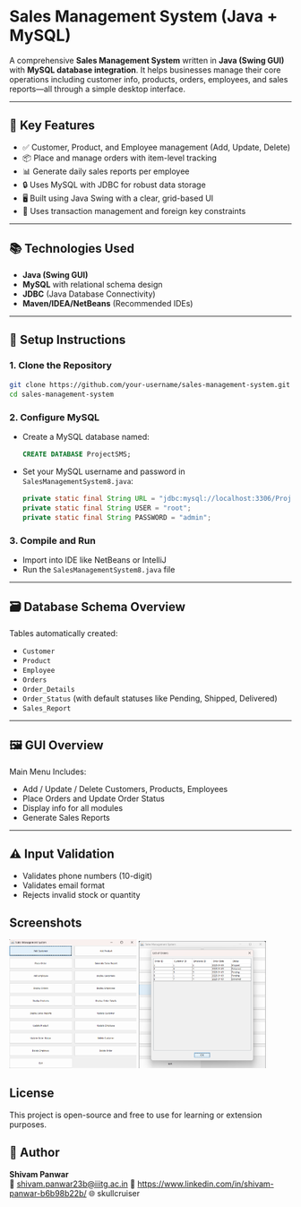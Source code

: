 # Sales Management System (Java + MySQL)

A comprehensive **Sales Management System** written in **Java (Swing GUI)** with **MySQL database integration**. It helps businesses manage their core operations including customer info, products, orders, employees, and sales reports—all through a simple desktop interface.

---

## 🧰 Key Features

- ✅ Customer, Product, and Employee management (Add, Update, Delete)
- 📦 Place and manage orders with item-level tracking
- 📊 Generate daily sales reports per employee
- 🔒 Uses MySQL with JDBC for robust data storage
- 🖥️ Built using Java Swing with a clear, grid-based UI
- 🔁 Uses transaction management and foreign key constraints

---

## 📚 Technologies Used

- **Java (Swing GUI)**
- **MySQL** with relational schema design
- **JDBC** (Java Database Connectivity)
- **Maven/IDEA/NetBeans** (Recommended IDEs)

---

## 🔧 Setup Instructions

### 1. Clone the Repository

```bash
git clone https://github.com/your-username/sales-management-system.git
cd sales-management-system
```

### 2. Configure MySQL

- Create a MySQL database named:
  ```sql
  CREATE DATABASE ProjectSMS;
  ```
- Set your MySQL username and password in `SalesManagementSystem8.java`:
  ```java
  private static final String URL = "jdbc:mysql://localhost:3306/ProjectSMS";
  private static final String USER = "root";
  private static final String PASSWORD = "admin";
  ```

### 3. Compile and Run

- Import into IDE like NetBeans or IntelliJ
- Run the `SalesManagementSystem8.java` file

---

## 🗃️ Database Schema Overview

Tables automatically created:
- `Customer`
- `Product`
- `Employee`
- `Orders`
- `Order_Details`
- `Order_Status` (with default statuses like Pending, Shipped, Delivered)
- `Sales_Report`

---

## 🖼️ GUI Overview

Main Menu Includes:
- Add / Update / Delete Customers, Products, Employees
- Place Orders and Update Order Status
- Display info for all modules
- Generate Sales Reports

---

## ⚠️ Input Validation

- Validates phone numbers (10-digit)
- Validates email format
- Rejects invalid stock or quantity

## Screenshots

<p float="left">
  <img src="screenshot1.png" width="45%" />
  <img src="screenshot2.png" width="45%" />
</p>

## License

This project is open-source and free to use for learning or extension purposes.

## 🙋 Author

**Shivam Panwar**  
📧 shivam.panwar23b@iiitg.ac.in 
🔗 https://www.linkedin.com/in/shivam-panwar-b6b98b22b/ 
🌐 skullcruiser
